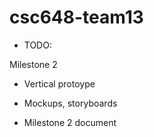 # csc648-team13

- TODO:

Milestone 2
- Vertical protoype

- Mockups, storyboards

- Milestone 2 document
